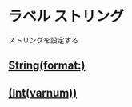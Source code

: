 # ラベル ストリング

ストリングを設定する

## [String(format:)](https://github.com/ghsumiyasu/Swift/blob/main/README-SpriteLabel-String-Format-jp.md)
## [\(Int(varnum))](https://github.com/ghsumiyasu/Swift/blob/main/README-SpriteLabel-String-Inverso-jp.md)